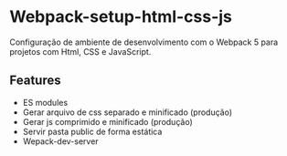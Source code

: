# Webpack-setup-html-css-js

Configuração de ambiente de desenvolvimento com o Webpack 5 para projetos com Html, CSS e JavaScript.

## Features

- ES modules
- Gerar arquivo de css separado e minificado (produção)
- Gerar js comprimido e minificado (produção)
- Servir pasta public de forma estática
- Wepack-dev-server
